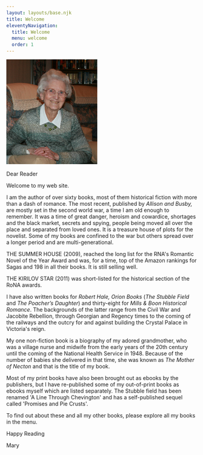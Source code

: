 ```yaml
---
layout: layouts/base.njk
title: Welcome
eleventyNavigation:
  title: Welcome
  menu: welcome
  order: 1
---
```

<img width="240" height="277" src="/img/mary-portrait.jpg" alt="Mary's Portrait"/>

Dear Reader

Welcome to my web site.

I am the author of over sixty books, most of them historical fiction with more than a dash of romance.
The most recent, published by <em>Allison and Busby,</em> are mostly set in the second world war, a time
I am old enough to remember. It was a time of great danger, heroism and cowardice, shortages and the
black market, secrets and spying, people being moved all over the place and separated from loved ones.
It is a treasure house of plots for the novelist. Some of my books are confined to the war but others
spread over a longer period and are multi-generational.

THE SUMMER HOUSE (2009), reached the long list for the RNA's Romantic Novel of the Year Award and was,
for a time, top of the Amazon rankings for Sagas and 198 in all their books. It is still selling well.

THE KIRILOV STAR (2011) was short-listed for the historical section of the RoNA awards.

I have also written books for <em>Robert Hale,</em> <em>Orion Books</em> (<em>The Stubble Field</em> and
<em>The Poacher&rsquo;s Daughter</em>) and thirty-eight for <em>Mills &amp; Boon Historical Romance</em>. The
backgrounds of the latter range from the Civil War and Jacobite Rebellion, through Georgian and Regency
times to the coming of the railways and the outcry for and against building the Crystal Palace in Victoria's
reign.

My one non-fiction book is a biography of my adored grandmother, who was a village nurse and midwife from
the early years of the 20th century until the coming of the National Health Service in 1948. Because of
the number of babies she delivered in that time, she was known as <em>The Mother of Necton</em> and that
is the title of my book.

Most of my print books have also been brought out as ebooks by the publishers, but I have re-published
some of my out-of-print books as ebooks myself which are listed separately. The Stubble field has been
renamed 'A Line Through Chevington' and has a self-published sequel called 'Promises and Pie Crusts'.

To find out about these and all my other books, please explore all my books in the menu.

Happy Reading

Mary
